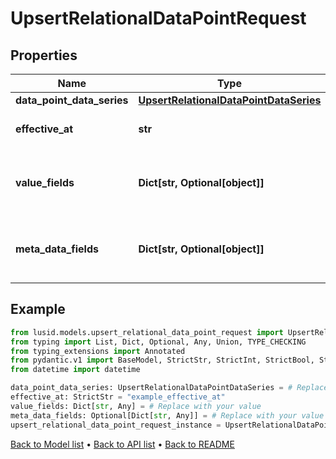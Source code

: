# UpsertRelationalDataPointRequest

## Properties
Name | Type | Description | Notes
------------ | ------------- | ------------- | -------------
**data_point_data_series** | [**UpsertRelationalDataPointDataSeries**](UpsertRelationalDataPointDataSeries.md) |  | 
**effective_at** | **str** | The effectiveAt or cut-label datetime of the DataPoint. | 
**value_fields** | **Dict[str, Optional[object]]** | The values associated with the DataPoint, structured according to the FieldSchema of the parent RelationalDatasetDefinition. | 
**meta_data_fields** | **Dict[str, Optional[object]]** | The metadata associated with the DataPoint, structured according to the FieldSchema of the parent RelationalDatasetDefinition. | [optional] 
## Example

```python
from lusid.models.upsert_relational_data_point_request import UpsertRelationalDataPointRequest
from typing import List, Dict, Optional, Any, Union, TYPE_CHECKING
from typing_extensions import Annotated
from pydantic.v1 import BaseModel, StrictStr, StrictInt, StrictBool, StrictFloat, StrictBytes, Field, validator, ValidationError, conlist, constr
from datetime import datetime

data_point_data_series: UpsertRelationalDataPointDataSeries = # Replace with your value
effective_at: StrictStr = "example_effective_at"
value_fields: Dict[str, Any] = # Replace with your value
meta_data_fields: Optional[Dict[str, Any]] = # Replace with your value
upsert_relational_data_point_request_instance = UpsertRelationalDataPointRequest(data_point_data_series=data_point_data_series, effective_at=effective_at, value_fields=value_fields, meta_data_fields=meta_data_fields)

```

[Back to Model list](../README.md#documentation-for-models) &#8226; [Back to API list](../README.md#documentation-for-api-endpoints) &#8226; [Back to README](../README.md)

